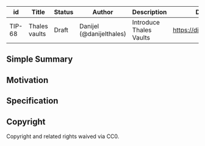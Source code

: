 | id | Title | Status | Author | Description | Discussions to | Created |
| ----------- | ----------- | ----------- | ----------- | ----------- | ----------- | ----------- |
| TIP-68 | Thales vaults| Draft | Danijel (@danijelthales) | Introduce Thales Vaults | https://discord.gg/8bzFdpGTrp | 2022-07-18
 
## Simple Summary
 
 
 ## Motivation


## Specification

 
## Copyright
 
Copyright and related rights waived via CC0.
 

